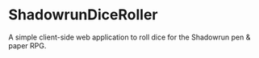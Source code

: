 # ShadowrunDiceRoller
A simple client-side web application to roll dice for the Shadowrun pen &amp; paper RPG.
